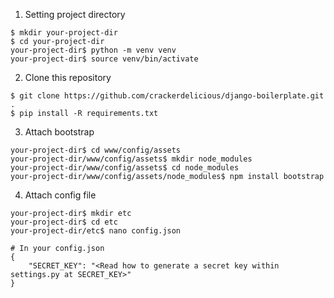 1. Setting project directory
```
$ mkdir your-project-dir
$ cd your-project-dir
your-project-dir$ python -m venv venv
your-project-dir$ source venv/bin/activate
```

2. Clone this repository
```
$ git clone https://github.com/crackerdelicious/django-boilerplate.git .
$ pip install -R requirements.txt
```

3. Attach bootstrap
```
your-project-dir$ cd www/config/assets
your-project-dir/www/config/assets$ mkdir node_modules
your-project-dir/www/config/assets$ cd node_modules
your-project-dir/www/config/assets/node_modules$ npm install bootstrap
```

4. Attach config file
```
your-project-dir$ mkdir etc
your-project-dir$ cd etc
your-project-dir/etc$ nano config.json
```

```
# In your config.json
{
    "SECRET_KEY": "<Read how to generate a secret key within settings.py at SECRET_KEY>"
}
```